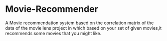 # Movie-Recommender
A Movie recommendation system based on the correlation matrix of the data of the movie lens project in which based on your set of given movies,it recommends some movies that you might like.
